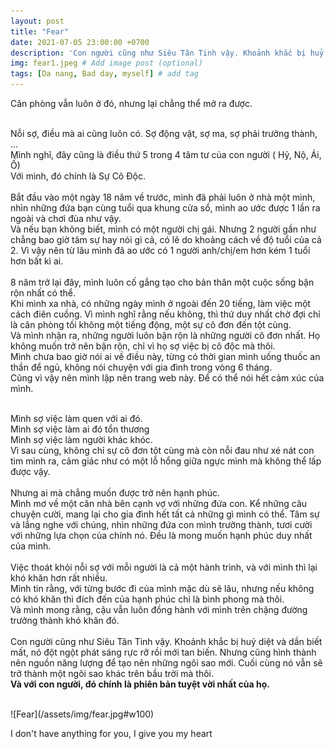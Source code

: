 ```yaml
---
layout: post
title: "Fear"
date: 2021-07-05 23:00:00 +0700
description: 'Con người cũng như Siêu Tân Tinh vậy. Khoảnh khắc bị huỷ diệt và dần biết mất, nó đột ngột phát sáng rực rỡ rồi mới tan biến.Nhưng cũng hình thành nên nguồn năng lượng để tạo nên những ngôi sao mới. Cuối cùng nó vẫn sẽ trở thành một ngôi sao khác trên bầu trời mà thôi.'
img: fear1.jpeg # Add image post (optional)
tags: [Da nang, Bad day, myself] # add tag
---
```


Căn phòng vẫn luôn ở đó, nhưng lại chẳng thể mở ra được.
<br>
<br>

Nỗi sợ, điều mà ai cũng luôn có. Sợ động vật, sợ ma, sợ phải trưởng thành, ... 
<br>
Mình nghĩ, đây cũng là điều thứ 5 trong 4 tâm tư của con người ( Hỷ, Nộ, Ái, Ố)
<br>
Với mình, đó chính là Sự Cô Độc.
<br>
<br>
Bắt đầu vào một ngày 18 năm về trước, mình đã phải luôn ở nhà một mình, nhìn những đứa bạn cùng tuổi qua khung cửa sổ, mình ao ước được 1 lần ra ngoài và chơi đùa như vậy. 
<br>
Và nếu bạn không biết, mình có một người chị gái. Nhưng 2 người gần như chẳng bao giờ tâm sự hay nói gì cả, có lẽ do khoảng cách về độ tuổi của cả 2. Vì vậy nên từ lâu mình đã ao ước có 1 người anh/chị/em hơn kém 1 tuổi hơn bất kì ai.
<br>
<br>
8 năm trở lại đây, mình luôn cố gắng tạo cho bản thân một cuộc sống bận rộn nhất có thể.
<br>
Khi mình xa nhà, có những ngày mình ở ngoài đến 20 tiếng, làm việc một cách điên cuồng. Vì mình nghĩ rằng nếu không, thì thứ duy nhất chờ đợi chỉ là căn phòng tối không một tiếng động, một sự cô đơn đến tột cùng.
<br>
Và mình nhận ra, những người luôn bận rộn là những người cô đơn nhất. Họ không muốn trở nên bận rộn, chỉ vì họ sợ việc bị cô độc mà thôi.
<br>
Mình chưa bao giờ nói ai về điều này, từng có thời gian mình uống thuốc an thần để ngủ, không nói chuyện với gia đình trong vòng 6 tháng.
<br>
Cũng vì vậy nên mình lập nên trang web này. Để có thể nói hết cảm xúc của mình.
<br>
<br>

Mình sợ việc làm quen với ai đó.
<br>
Mình sợ việc làm ai đó tổn thương
<br>
Mình sợ việc làm người khác khóc.
<br>
Vì sau cùng, không chỉ sự cô đơn tột cùng mà còn nỗi đau như xé nát con tim mình ra, cảm giác như có một lỗ hổng giữa ngực mình mà không thể lấp được vậy.
<br>
<br>
Nhưng ai mà chẳng muốn được trở nên hạnh phúc.
<br>
Mình mơ về một căn nhà bên cạnh vợ với những đứa con. Kể những câu chuyện cười, mang lại cho gia đình hết tất cả những gì mình có thể. Tâm sự và lắng nghe với chúng, nhìn những đứa con mình trưởng thành, tươi cười với những lựa chọn của chính nó. Đều là mong muốn hạnh phúc duy nhất của mình.
<br>
<br>
Việc thoát khỏi nỗi sợ với mỗi người là cả một hành trình, và với mình thì lại khó khăn hơn rất nhiều.
<br>
Mình tin rằng, với từng bước đi của mình mặc dù sẽ lâu, nhưng nếu không có khó khăn thì đích đến của hạnh phúc chỉ là bình phong mà thôi.
<br>
Và mình mong rằng, cậu vẫn luôn đồng hành với mình trên chặng đường trưởng thành khó khăn đó.
<br>
<br>
Con người cũng như Siêu Tân Tinh vậy. Khoảnh khắc bị huỷ diệt và dần biết mất, nó đột ngột phát sáng rực rỡ rồi mới tan biến.
Nhưng cũng hình thành nên nguồn năng lượng để tạo nên những ngôi sao mới. 
Cuối cùng nó vẫn sẽ trở thành một ngôi sao khác trên bầu trời mà thôi.
<br>
**Và với con người, đó chính là phiên bản tuyệt vời nhất của họ.**

<br>
![Fear](/assets/img/fear.jpg#w100)
<p class="center">
I don't have anything for you, I give you my heart
</p>
